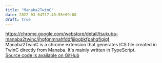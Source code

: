 ```yaml
---
title: "Manaba2TwinC"
date: 2022-03-04T17:40:55+09:00
draft: true
---
```

https://chrome.google.com/webstore/detail/tsukuba-manaba2twinc/jhgfgnmnahfddfjjipgbkfpahgfigigf  
Manaba2TwinC is a chrome extension that generates ICS file created in TwinC directly from Manaba. It's mainly written in TypeScript.  
[Source code is available on GitHub](https://github.com/Mimori256/Manaba2TwinC)

